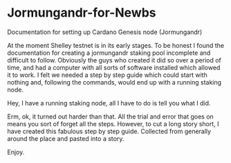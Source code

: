 # Jormungandr-for-Newbs
Documentation for setting up Cardano Genesis node (Jormungandr)

At the moment Shelley testnet is in its early stages. To be honest I found the documentation for creating a jormungandr staking pool incomplete and difficult to follow. Obviously the guys who created it did so over a period of time, and had a computer with all sorts of software installed which allowed it to work. I felt we needed a step by step guide which could start with nothing and, following the commands, would end up with a running staking node.

Hey, I have a running staking node, all I have to do is tell you what I did.

Erm, ok, it turned out harder than that. All the trial and error that goes on means you sort of forget all the steps. However, to cut a long story short, I have created this fabulous step by step guide. Collected from generally around the place and pasted into a story.

Enjoy.
